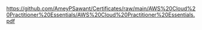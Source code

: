 https://github.com/AmeyPSawant/Certificates/raw/main/AWS%20Cloud%20Practitioner%20Essentials/AWS%20Cloud%20Practitioner%20Essentials.pdf